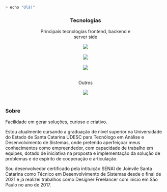 ```bash
> echo "Olá!"
```

<div align="center">
  <h3>Tecnologias</h3>
  
  <p>Principais tecnologias frontend, backend e <br> server side</p>
  
  <!-- frontend -->
  <div>
    <img src="https://skillicons.dev/icons?i=html,css,react,vue,vite,webpack" />
  </div><br>
  
  <!-- backend -->
  <div>
    <img src="https://skillicons.dev/icons?i=java,typescript,php,laravel,c,bash,powershell,docker,kubernetes" />
  </div><br>
  
  <!-- server side -->
  <div>
    <img src="https://skillicons.dev/icons?i=mysql,sqlite,postman,nginx" />
  </div><br>
  
  <p>Outros</p>

  <!-- others -->
  <div>
    <img src="https://skillicons.dev/icons?i=photoshop,blender,unreal,linux" />
  </div>
</div><br>

### Sobre
Facilidade em gerar soluções, curioso e criativo.

Estou atualmente cursando a graduação de nível superior na Universidade do Estado de Santa Catarina UDESC para Tecnólogo em Análise e Desenvolvimento de Sistemas, onde pretendo aperfeiçoar meus conhecimentos como empreendedor, com capacidade de trabalho em equipes, dotado de iniciativa na proposta e implementação da solução de problemas e de espírito de cooperação e articulação.

Sou desenvolvedor certificado pela intituição SENAI de Joinvile Santa Catarina como Técnico em Desenvolvimento de Sistemas desde o final de 2021 e já realizei trabalhos como Designer Freelancer com inicio em São Paulo no ano de 2017.
